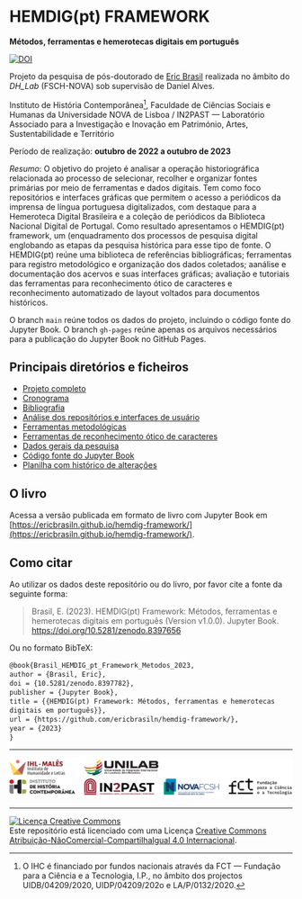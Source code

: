 # HEMDIG(pt) FRAMEWORK

**Métodos, ferramentas e hemerotecas digitais em português**

[![DOI](https://zenodo.org/badge/DOI/10.5281/zenodo.8397782.svg)](https://doi.org/10.5281/zenodo.8397782)

Projeto da pesquisa de pós-doutorado de [Eric Brasil](https://ericbrasiln.github.io) realizada no âmbito do *DH_Lab* (FSCH-NOVA) sob supervisão de Daniel Alves.

Instituto de História Contemporânea[^ihc], Faculdade de Ciências Sociais e Humanas da Universidade NOVA de Lisboa / IN2PAST — Laboratório Associado para a Investigação e Inovação em Património, Artes, Sustentabilidade e Território

[^ihc]: O IHC é financiado por fundos nacionais através da FCT — Fundação para a Ciência e a Tecnologia, I.P., no âmbito dos projectos UIDB/04209/2020, UIDP/04209/202o e LA/P/0132/2020.

Período de realização: **outubro de 2022 a outubro de 2023**

*Resumo*: O objetivo do projeto é analisar a operação historiográfica relacionada ao processo de selecionar, recolher e organizar fontes primárias por meio de ferramentas e dados digitais. Tem como foco repositórios e interfaces gráficas que permitem o acesso a periódicos da imprensa de língua portuguesa digitalizados, com destaque para a Hemeroteca Digital Brasileira e a coleção de periódicos da Biblioteca Nacional Digital de Portugal. Como resultado apresentamos o HEMDIG(pt) framework, um (enquadramento dos processos de pesquisa digital englobando as etapas da pesquisa histórica para esse tipo de fonte. O HEMDIG(pt) reúne uma biblioteca de referências bibliográficas; ferramentas para registro metodológico e organização dos dados coletados; aanálise e documentação dos acervos e suas interfaces gráficas; avaliação e tutoriais das ferramentas para reconhecimento ótico de caracteres e reconhecimento automatizado de layout voltados para documentos históricos.

O branch `main` reúne todos os dados do projeto, incluindo o código fonte do Jupyter Book. O branch `gh-pages` reúne apenas os arquivos necessários para a publicação do Jupyter Book no GitHub Pages.

## Principais diretórios e ficheiros

- [Projeto completo](./projeto_aprovado/projeto_assinado.pdf)
- [Cronograma](./cronograma.md)
- [Bibliografia](./data/bibliografia/README.md)
- [Análise dos repositórios e interfaces de usuário](./repositorios/README.md)
- [Ferramentas metodológicas](ferramentas_metodologicas/README.md)
- [Ferramentas de reconhecimento ótico de caracteres](ocr_olr/README.md)
- [Dados gerais da pesquisa](./data/README.md)
- [Código fonte do Jupyter Book](./book/)
- [Planilha com histórico de alterações](./log_main.csv)

## O livro

Acessa a versão publicada em formato de livro com Jupyter Book em [https://ericbrasiln.github.io/hemdig-framework/](https://ericbrasiln.github.io/hemdig-framework/).

## Como citar

Ao utilizar os dados deste repositório ou do livro, por favor cite a fonte da seguinte forma:

> Brasil, E. (2023). HEMDIG(pt) Framework: Métodos, ferramentas e hemerotecas digitais em português (Version v1.0.0). Jupyter Book. https://doi.org/10.5281/zenodo.8397656

Ou no formato BibTeX:

```
@book{Brasil_HEMDIG_pt_Framework_Metodos_2023,
author = {Brasil, Eric},
doi = {10.5281/zenodo.8397782},
publisher = {Jupyter Book},
title = {{HEMDIG(pt) Framework: Métodos, ferramentas e hemerotecas digitais em português}},
url = {https://github.com/ericbrasiln/hemdig-framework/},
year = {2023}
}
```
---

![Logos](./book/assets/images/friso-logos-full.png)

---

<a rel="license" href="https://creativecommons.org/licenses/by-nc-sa/4.0/"><img alt="Licença Creative Commons" style="border-width:0" src="https://licensebuttons.net/l/by-nc-sa/4.0/88x31.png" /></a><br />Este repositório está licenciado com uma Licença <a rel="license" href="https://creativecommons.org/licenses/by-nc-sa/4.0/">Creative Commons Atribuição-NãoComercial-CompartilhaIgual 4.0 Internacional</a>.
